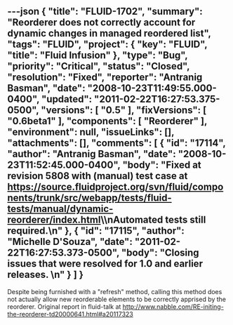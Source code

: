 ---json
{
  "title": "FLUID-1702",
  "summary": "Reorderer does not correctly account for dynamic changes in managed reordered list",
  "tags": "FLUID",
  "project": {
    "key": "FLUID",
    "title": "Fluid Infusion"
  },
  "type": "Bug",
  "priority": "Critical",
  "status": "Closed",
  "resolution": "Fixed",
  "reporter": "Antranig Basman",
  "date": "2008-10-23T11:49:55.000-0400",
  "updated": "2011-02-22T16:27:53.375-0500",
  "versions": [
    "0.5"
  ],
  "fixVersions": [
    "0.6beta1"
  ],
  "components": [
    "Reorderer"
  ],
  "environment": null,
  "issueLinks": [],
  "attachments": [],
  "comments": [
    {
      "id": "17114",
      "author": "Antranig Basman",
      "date": "2008-10-23T11:52:45.000-0400",
      "body": "Fixed at revision 5808 with (manual) test case at <https://source.fluidproject.org/svn/fluid/components/trunk/src/webapp/tests/fluid-tests/manual/dynamic-reorderer/index.html>\\\nAutomated tests still required.\n"
    },
    {
      "id": "17115",
      "author": "Michelle D'Souza",
      "date": "2011-02-22T16:27:53.373-0500",
      "body": "Closing issues that were resolved for 1.0 and earlier releases.&#x20;\n"
    }
  ]
}
---
Despite being furnished with a "refresh" method, calling this method does not actually allow new reorderable elements to be correctly apprised by the reorderer. Original report in fluid-talk at <http://www.nabble.com/RE-initing-the-reorderer-td20000641.html#a20117323>

        